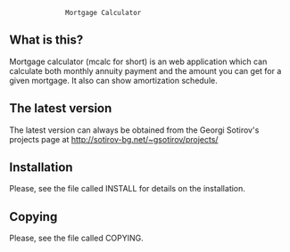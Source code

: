 			      Mortgage Calculator

What is this?
-------------

Mortgage calculator (mcalc for short) is an web application which can
calculate both monthly annuity payment and the amount you can get for a given
mortgage. It also can show amortization schedule.

The latest version
------------------

The latest version can always be obtained from the Georgi Sotirov's projects
page at http://sotirov-bg.net/~gsotirov/projects/

Installation
-------------

Please, see the file called INSTALL for details on the installation.

Copying
--------

Please, see the file called COPYING.

